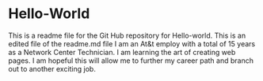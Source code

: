# Hello-World
This is a readme file for the Git Hub repository for Hello-world.
This is an edited file of the readme.md file 
I am an At&t employ with a total of 15 years as a Network Center Technician. I am learning the art of creating web pages. I am hopeful this will allow me to further my career path and branch out to another exciting job.
